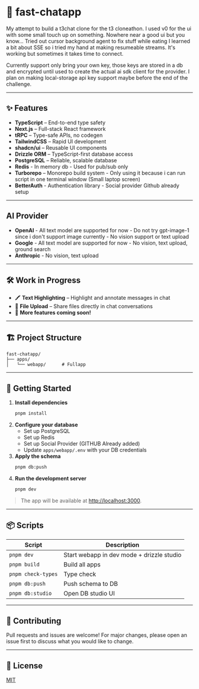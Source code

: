 # 🚀 fast-chatapp

My attempt to build a t3chat clone for the t3 cloneathon.
I used v0 for the ui with some small touch up on something. Nowhere near a good ui but you know...
Tried out cursor background agent to fix stuff while eating
I learned a bit about SSE so i tried my hand at making resumeable streams. It's working but sometimes it takes time to connect.

Currently support only bring your own key, those keys are stored in a db and encrypted until used to create the actual ai sdk client for the provider. I plan on making local-storage api key support maybe before the end of the challenge.

---

## ✨ Features

- **TypeScript** – End-to-end type safety
- **Next.js** – Full-stack React framework
- **tRPC** – Type-safe APIs, no codegen
- **TailwindCSS** – Rapid UI development
- **shadcn/ui** – Reusable UI components
- **Drizzle ORM** – TypeScript-first database access
- **PostgreSQL** – Reliable, scalable database
- **Redis** - In memory db - Used for pub/sub only
- **Turborepo** – Monorepo build system - Only using it because i can run script in one terminal window (Small laptop screen)
- **BetterAuth** - Authentication library - Social provider Github already setup

---

## AI Provider

- **OpenAI** - All text model are supported for now - Do not try gpt-image-1 since i don't support image currently - No vision support or text upload
- **Google** - All text model are supported for now - No vision, text upload, ground search
- **Anthropic** - No vision, text upload

---

## 🛠️ Work in Progress

- 🖍️ **Text Highlighting** – Highlight and annotate messages in chat
- 📎 **File Upload** – Share files directly in chat conversations
- 🚧 **More features coming soon!**

---

## 🏗️ Project Structure

```text
fast-chatapp/
├── apps/
│   └── webapp/      # Fullapp
```

---

## 📝 Getting Started

1. **Install dependencies**
   ```bash
   pnpm install
   ```
2. **Configure your database**
   - Set up PostgreSQL
   - Set up Redis
   - Set up Social Provider (GITHUB Already added)
   - Update `apps/webapp/.env` with your DB credentials
3. **Apply the schema**
   ```bash
   pnpm db:push
   ```
4. **Run the development server**
   ```bash
   pnpm dev
   ```

> The app will be available at [http://localhost:3000](http://localhost:3000).

---

## 📦 Scripts

| Script             | Description                              |
| ------------------ | ---------------------------------------- |
| `pnpm dev`         | Start webapp in dev mode + drizzle studio |
| `pnpm build`       | Build all apps                           |
| `pnpm check-types` | Type check                               |
| `pnpm db:push`     | Push schema to DB                        |
| `pnpm db:studio`   | Open DB studio UI                        |

---

## 🤝 Contributing

Pull requests and issues are welcome! For major changes, please open an issue first to discuss what you would like to change.

---

## 📄 License

[MIT](LICENSE)
